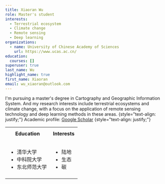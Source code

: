 ```yaml
---
title: Xiaoran Wu
role: Master's student
interests:
  - Terrestrial ecosystem
  - Climate change
  - Remote sensing
  - Deep learning
organizations:
  - name: University of Chinese Academy of Sciences
    url: https://www.ucas.ac.cn/
education:
  courses: []
superuser: true
last_name: Wu
highlight_name: true
first_name: Xiaoran
email: wu_xiaoran@outlook.com
---
```

I'm pursuing a master's degree in Cartography and Geographic Information System. And my research interests include terrestrial ecosystems and climate change, with a focus on the application of remote sensing technology and deep learning methods in these areas.
{style="text-align: justify;"}
Academic profile: [Google Scholar](https://scholar.google.com/citations?user=rcmTdYEAAAAJ&hl)
{style="text-align: justify;"}

<table style="width: 100%;">
    <tr>
        <th style="padding: 10px;">Education</th>
        <th style="padding: 10px;">Interests</th>
    </tr>
    <tr>
        <td style="padding: 10px;">
            <ul>
                <li>清华大学</li>
                <li>中科院大学</li>
                <li>东北师范大学</li>
            </ul>
        </td>
        <td style="padding: 10px;">
            <ul>
                <li>陆地</li>
                <li>生态</li>
                <li>碳</li>
            </ul>
        </td>
    </tr>
</table>
